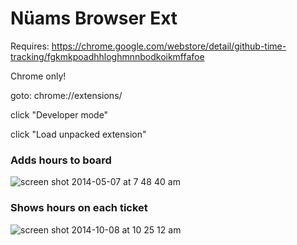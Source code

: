 Nüams Browser Ext
===========

Requires: https://chrome.google.com/webstore/detail/github-time-tracking/fgkmkpoadhhloghmnnbodkoikmffafoe

Chrome only!

goto: chrome://extensions/

click "Developer mode"

click "Load unpacked extension"

### Adds hours to board

![screen shot 2014-05-07 at 7 48 40 am](https://cloud.githubusercontent.com/assets/512243/2902525/ff0d1394-d5e5-11e3-9a3f-2d368e561256.png)

### Shows hours on each ticket

![screen shot 2014-10-08 at 10 25 12 am](https://cloud.githubusercontent.com/assets/512243/4561771/8d6bfbae-4eff-11e4-9f03-ae472c9cc467.png)
